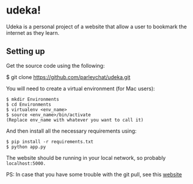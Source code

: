 # udeka!

Udeka is a personal project of a website that allow a user to bookmark the internet as they learn.

## Setting up

Get the source code using the following:

$ git clone https://github.com/parleychat/udeka.git

You will need to create a virtual environment (for Mac users):

```
$ mkdir Environments
$ cd Environments
$ virtualenv <env_name>
$ source <env_name>/bin/activate
(Replace env_name with whatever you want to call it)
```

And then install all the necessary requirements using:
```
$ pip install -r requirements.txt
$ python app.py
```
The website should be running in your local network, so probably ```localhost:5000.```

PS: In case that you have some trouble with the git pull, see this [website](https://stackoverflow.com/questions/11696295/rejected-master-master-non-fast-forward)
